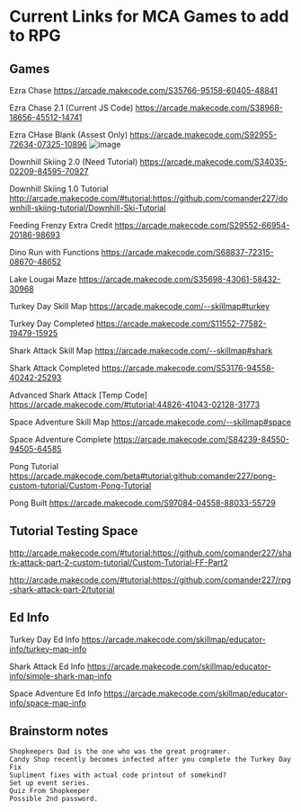 # Current Links for MCA Games to add to RPG

## Games
Ezra Chase
https://arcade.makecode.com/S35766-95158-60405-48841

Ezra Chase 2.1 (Current JS Code)
https://arcade.makecode.com/S38968-18656-45512-14741

Ezra CHase Blank (Assest Only)
https://arcade.makecode.com/S92955-72634-07325-10896   ![image](https://github.com/Comander227/Tutorial-MakeCode-Lessons/assets/90338917/1e2e007f-e0b2-4526-bff3-0406d3c15092)


Downhill Skiing 2.0 (Need Tutorial)
https://arcade.makecode.com/S34035-02209-84595-70927

Downhill Skiing 1.0 Tutorial
http://arcade.makecode.com/#tutorial:https://github.com/comander227/downhill-skiing-tutorial/Downhill-Ski-Tutorial

Feeding Frenzy Extra Credit
https://arcade.makecode.com/S29552-66954-20186-98693

Dino Run with Functions
https://arcade.makecode.com/S68837-72315-08670-48652

Lake Lougai Maze
https://arcade.makecode.com/S35698-43061-58432-30968

Turkey Day Skill Map
https://arcade.makecode.com/--skillmap#turkey

Turkey Day Completed
https://arcade.makecode.com/S11552-77582-19479-15925

Shark Attack Skill Map
https://arcade.makecode.com/--skillmap#shark

Shark Attack Completed
https://arcade.makecode.com/S53176-94558-40242-25293

Advanced Shark Attack [Temp Code]
https://arcade.makecode.com/#tutorial:44826-41043-02128-31773

Space Adventure Skill Map
https://arcade.makecode.com/--skillmap#space

Space Adventure Complete
https://arcade.makecode.com/S84239-84550-94505-64585


Pong Tutorial
https://arcade.makecode.com/beta#tutorial:github:comander227/pong-custom-tutorial/Custom-Pong-Tutorial

Pong Built
https://arcade.makecode.com/S97084-04558-88033-55729



## Tutorial Testing Space

http://arcade.makecode.com/#tutorial:https://github.com/comander227/shark-attack-part-2-custom-tutorial/Custom-Tutorial-FF-Part2

http://arcade.makecode.com/#tutorial:https://github.com/comander227/rpg-shark-attack-part-2/tutorial



## Ed Info

Turkey Day Ed Info
https://arcade.makecode.com/skillmap/educator-info/turkey-map-info


Shark Attack Ed Info
https://arcade.makecode.com/skillmap/educator-info/simple-shark-map-info


Space Adventure Ed Info
https://arcade.makecode.com/skillmap/educator-info/space-map-info

## Brainstorm notes
    Shopkeepers Dad is the one who was the great programer.
    Candy Shop recently becomes infected after you complete the Turkey Day Fix
    Supliment fixes with actual code printout of somekind?
    Set up event series.
    Quiz From Shopkeeper
    Possible 2nd password.


    
